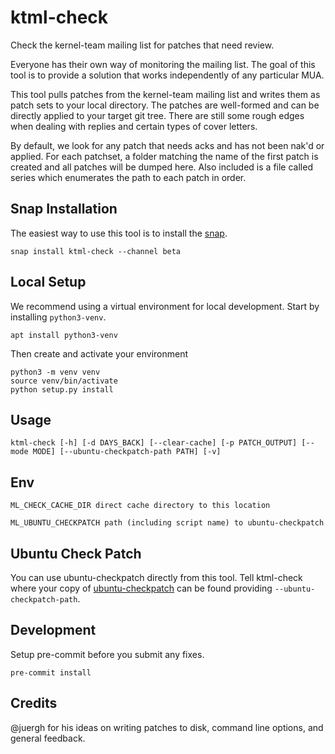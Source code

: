# ktml-check

Check the kernel-team mailing list for patches that need review.

Everyone has their own way of monitoring the mailing list. The goal of this tool 
is to provide a solution that works independently of any particular MUA. 

This tool pulls patches from the kernel-team mailing list and writes them as patch sets
to your local directory. The patches are well-formed and can be directly applied to your 
target git tree. There are still some rough edges when dealing with replies and certain 
types of cover letters.

By default, we look for any patch that needs acks and has not been nak'd or applied. 
For each patchset, a folder matching the name of the first patch is created and all 
patches will be dumped here. Also included is a file called series which enumerates 
the path to each patch in order.

## Snap Installation

The easiest way to use this tool is to install the [snap](https://snapcraft.io/ktml-check).

    snap install ktml-check --channel beta

## Local Setup

We recommend using a virtual environment for local development. Start by 
installing `python3-venv`.

    apt install python3-venv

Then create and activate your environment

    python3 -m venv venv
    source venv/bin/activate
    python setup.py install
## Usage

    ktml-check [-h] [-d DAYS_BACK] [--clear-cache] [-p PATCH_OUTPUT] [--mode MODE] [--ubuntu-checkpatch-path PATH] [-v]

## Env

    ML_CHECK_CACHE_DIR direct cache directory to this location

    ML_UBUNTU_CHECKPATCH path (including script name) to ubuntu-checkpatch

## Ubuntu Check Patch

You can use ubuntu-checkpatch directly from this tool. Tell ktml-check where your copy of
[ubuntu-checkpatch](https://github.com/juergh/tools/blob/master/ubuntu-checkpatch) can be 
found providing `--ubuntu-checkpatch-path`.

## Development

Setup pre-commit before you submit any fixes.

    pre-commit install

## Credits

@juergh for his ideas on writing patches to disk, command line options, and general feedback.
